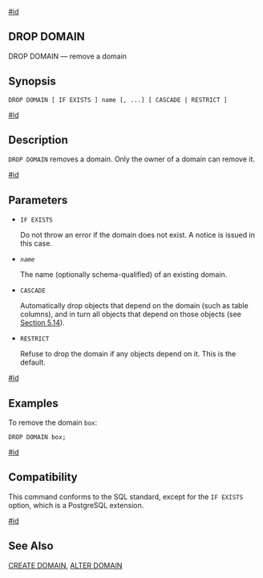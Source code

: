 [#id](#SQL-DROPDOMAIN)

## DROP DOMAIN

DROP DOMAIN — remove a domain

## Synopsis

```
DROP DOMAIN [ IF EXISTS ] name [, ...] [ CASCADE | RESTRICT ]
```

[#id](#id-1.9.3.109.5)

## Description

`DROP DOMAIN` removes a domain. Only the owner of a domain can remove it.

[#id](#id-1.9.3.109.6)

## Parameters

* `IF EXISTS`

  Do not throw an error if the domain does not exist. A notice is issued in this case.

* *`name`*

  The name (optionally schema-qualified) of an existing domain.

* `CASCADE`

  Automatically drop objects that depend on the domain (such as table columns), and in turn all objects that depend on those objects (see [Section 5.14](ddl-depend)).

* `RESTRICT`

  Refuse to drop the domain if any objects depend on it. This is the default.

[#id](#SQL-DROPDOMAIN-EXAMPLES)

## Examples

To remove the domain `box`:

```
DROP DOMAIN box;
```

[#id](#SQL-DROPDOMAIN-COMPATIBILITY)

## Compatibility

This command conforms to the SQL standard, except for the `IF EXISTS` option, which is a PostgreSQL extension.

[#id](#SQL-DROPDOMAIN-SEE-ALSO)

## See Also

[CREATE DOMAIN](sql-createdomain), [ALTER DOMAIN](sql-alterdomain)